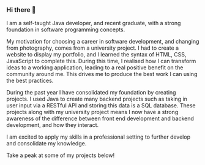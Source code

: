 ### Hi there 👋

I am a self-taught Java developer, and recent graduate, with a strong foundation in software programming concepts.

My motivation for choosing a career in software development, and changing from photography, comes from a university project. I had to create a website to display my portfolio, and I learned the syntax of HTML, CSS, JavaScript to complete this. During this time, I realised how I can transform ideas to a working application, leading to a real positive benefit on the community around me. This drives me to produce the best work I can using the best practices.

During the past year I have consolidated my foundation by creating projects. I used Java to create many backend projects such as taking in user input via a RESTful API and storing this data is a SQL database. These projects along with my university project means I now have a strong awareness of the difference between front end development and backend development, and how they interact.

I am excited to apply my skills in a professional setting to further develop and consolidate my knowledge.

Take a peak at some of my projects below!


